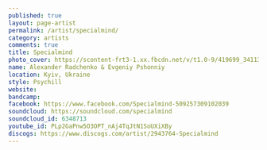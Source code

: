 ```yaml
---
published: true
layout: page-artist
permalink: /artist/specialmind/
category: artists
comments: true
title: Specialmind
photo_cover: https://scontent-frt3-1.xx.fbcdn.net/v/t1.0-9/419699_341135539241162_1588316859_n.jpg?oh=9ffbe9b9c8d59972ef0b2ae5f508bc38&oe=59A4A057
name: Alexander Radchenko & Evgeniy Pshonniy
location: Kyiv, Ukraine
style: Psychill
website: 
bandcamp: 
facebook: https://www.facebook.com/Specialmind-509257309102039
soundcloud: https://soundcloud.com/specialmind
soundcloud_id: 6348713
youtube_id: PLp2GaPnw5O3OPT_nAj4TqJtN1SoUXiXBy
discogs: https://www.discogs.com/artist/2943764-Specialmind
---
```

